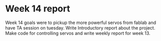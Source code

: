# Week 14 report

Week 14 goals were to pickup the more powerful servos from fablab and have TA session on tuesday. Write Introductory report about the project.
Make code for controlling servos and write weekly report for week 13.

